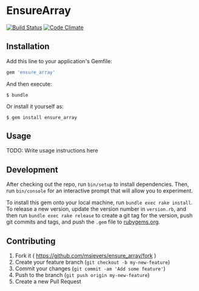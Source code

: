 # EnsureArray
[![Build Status](https://travis-ci.org/msievers/ensure_array.svg)](https://travis-ci.org/msievers/ensure_array)
[![Code Climate](https://codeclimate.com/github/msievers/ensure_array/badges/gpa.svg)](https://codeclimate.com/github/msievers/ensure_array)

## Installation

Add this line to your application's Gemfile:

```ruby
gem 'ensure_array'
```

And then execute:

    $ bundle

Or install it yourself as:

    $ gem install ensure_array

## Usage

TODO: Write usage instructions here

## Development

After checking out the repo, run `bin/setup` to install dependencies. Then, run `bin/console` for an interactive prompt that will allow you to experiment.

To install this gem onto your local machine, run `bundle exec rake install`. To release a new version, update the version number in `version.rb`, and then run `bundle exec rake release` to create a git tag for the version, push git commits and tags, and push the `.gem` file to [rubygems.org](https://rubygems.org).

## Contributing

1. Fork it ( https://github.com/msievers/ensure_array/fork )
2. Create your feature branch (`git checkout -b my-new-feature`)
3. Commit your changes (`git commit -am 'Add some feature'`)
4. Push to the branch (`git push origin my-new-feature`)
5. Create a new Pull Request

